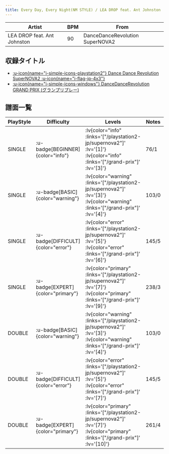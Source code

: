 ```yaml
---
title: Every Day, Every Night(NM STYLE) / LEA DROP feat. Ant Johnston
---
```


|Artist|BPM|From|
|------|---|----|
|LEA DROP feat. Ant Johnston|90|DanceDanceRevolution SuperNOVA2|

## 収録タイトル

- [ :u-icon{name="i-simple-icons-playstation2"} Dance Dance Revolution SuperNOVA2 :u-icon{name="i-flag-jp-4x3"} ](/playstation2-jp/supernova2)
- [ :u-icon{name="i-simple-icons-windows"} DanceDanceRevolution GRAND PRIX (グランプリプレー)](/grand-prix)

## 譜面一覧

|PlayStyle|Difficulty|Levels|Notes|Movie|
|---------|----------|------|-----|-----|
|SINGLE| :u-badge[BEGINNER]{color="info"} | :lv{color="info" :links='["/playstation2-jp/supernova2"]' :lv='[1]'}  :lv{color="info" :links='["/grand-prix"]' :lv='[3]'} |76/1||
|SINGLE| :u-badge[BASIC]{color="warning"} | :lv{color="warning" :links='["/playstation2-jp/supernova2"]' :lv='[3]'}  :lv{color="warning" :links='["/grand-prix"]' :lv='[4]'} |103/0||
|SINGLE| :u-badge[DIFFICULT]{color="error"} | :lv{color="error" :links='["/playstation2-jp/supernova2"]' :lv='[5]'}  :lv{color="error" :links='["/grand-prix"]' :lv='[6]'} |145/5||
|SINGLE| :u-badge[EXPERT]{color="primary"} | :lv{color="primary" :links='["/playstation2-jp/supernova2"]' :lv='[7]'}  :lv{color="primary" :links='["/grand-prix"]' :lv='[9]'} |238/3||
|DOUBLE| :u-badge[BASIC]{color="warning"} | :lv{color="warning" :links='["/playstation2-jp/supernova2"]' :lv='[3]'}  :lv{color="warning" :links='["/grand-prix"]' :lv='[4]'} |103/0||
|DOUBLE| :u-badge[DIFFICULT]{color="error"} | :lv{color="error" :links='["/playstation2-jp/supernova2"]' :lv='[5]'}  :lv{color="error" :links='["/grand-prix"]' :lv='[7]'} |145/5||
|DOUBLE| :u-badge[EXPERT]{color="primary"} | :lv{color="primary" :links='["/playstation2-jp/supernova2"]' :lv='[7]'}  :lv{color="primary" :links='["/grand-prix"]' :lv='[10]'} |261/4||
